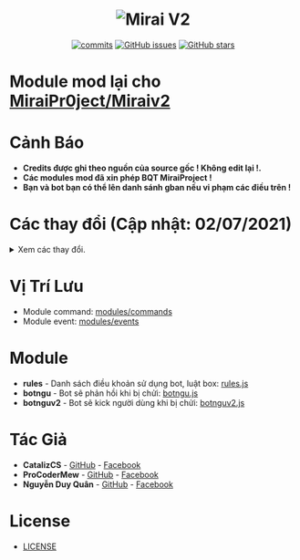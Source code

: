 <h1 align="center">
	<img src="https://i.imgur.com/noa9vrl.jpg " alt="Mirai V2">
</h1>

<p align="center">
	<a href="https://github.com/vipproeditor/Module-Mod-For-Mirai-V2/commits" target="_blank"><img alt="commits" src="https://img.shields.io/github/commit-activity/m/vipproeditor/Module-Mod-For-Mirai-V2.svg?label=commit&style=flat-square"></a>
	<a href="https://github.com/vipproeditor/Module-Mod-For-Mirai-V2/issues" target="_blank"><img alt="GitHub issues" src="https://img.shields.io/github/issues/vipproeditor/Module-Mod-For-Mirai-V2"></a>
	<a href="https://github.com/vipproeditor/Module-Mod-For-Mirai-V2/stargazers" target="_blank"><img alt="GitHub stars" src="https://img.shields.io/github/stars/vipproeditor/Module-Mod-For-Mirai-V2"></a>
</p>

# Module mod lại cho [MiraiPr0ject/Miraiv2](https://github.com/miraiPr0ject/miraiv2)

# Cảnh Báo
- **Credits được ghi theo nguồn của source gốc ! Không edit lại !.**
- **Các modules mod đã xin phép BQT MiraiProject !**
- **Bạn và bot bạn có thể lên danh sánh gban nếu vi phạm các điều trên !**

# Các thay đổi (Cập nhật: 02/07/2021)

<details>
	<summary>Xem các thay đổi.</summary>
	<br>
	<p>- 02/07/2021 - Update module Rules.</p>
        <p>- 02/07/2021 - Update module Botngu.</p>
        <p>- 02/07/2021 - Update module BotnguV2.</p>
</details>

# Vị Trí Lưu
- Module command: [modules/commands](https://github.com/miraiPr0ject/miraiv2/tree/main/modules/commands)
- Module event: [modules/events](https://github.com/miraiPr0ject/miraiv2/tree/main/modules/events)
# Module
- **rules** - Danh sách điều khoản sử dụng bot, luật box: [rules.js](rules.js)
- **botngu** - Bot sẽ phản hồi khi bị chửi: [botngu.js](botngu.js)
- **botnguv2** - Bot sẽ kick người dùng khi bị chửi: [botnguv2.js](botnguv2.js)
# Tác Giả
- **CatalizCS** - [GitHub](https://github.com/ProCoderMew) - [Facebook](https://www.facebook.com/ProCoder.Mew)
- **ProCoderMew** - [GitHub](https://github.com/ProCoderMew) - [Facebook](https://www.facebook.com/ProCoder.Mew)
- **Nguyễn Duy Quân** - [GitHub](https://github.com/vipproeditor) - [Facebook](https://www.facebook.com/duyquan.social)

# License

- [LICENSE](LICENSE)
